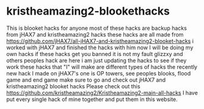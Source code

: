 # kristheamazing2-blookethacks
This is blooket hacks for anyone 
most of these hacks are backup hacks from jHAX7 and kristheamazing2 hacks these hacks are all made from https://github.com/jHAX7/all-jHAX7-and-kristheamazing2-blooket-hacks
i worked with jHAX7 and finished the hacks with him
now I will be doing my own hacks
if these hacks get you banned it is not my fault glizzxy and others peoples hack are here
i am just updating the hacks to see if they work 
these hacks that "I" will make are different types of hacks
the recently new hack I made on jHAX7's one is OP towers, see peoples blooks, flood game and end game
make sure to go and check out jHAX7 and kristheamazing2 blooket hacks
Please check out this https://github.com/kristheamazing2/Kristheamazing2-main-all-hacks   I have put every single hack of mine together and put them in this website.

